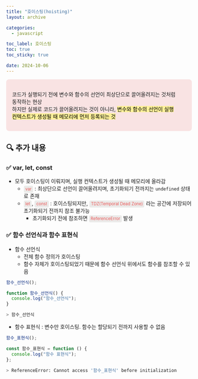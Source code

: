 ```yaml
---
title: "호이스팅(hoisting)"
layout: archive

categories:
  - javascript

toc_label: 호이스팅
toc: true
toc_sticky: true

date: 2024-10-06
---
```


<div style="padding: 16px; border-radius: 8px; background-color: #f9e3e3; word-break: keep-all;">
  <p>
    <div>코드가 실행되기 전에 변수와 함수의 선언이 최상단으로 끌어올려지는 것처럼 동작하는 현상</div>
    <div>하지만 실제로 코드가 끌어올려지는 것이 아니라, <mark style='background-color: #fff099'>변수와 함수의 선언이 실행 컨텍스트가 생성될 때 메모리에 먼저 등록되는 것</mark></div>
  </p>
</div>

## 🔍 추가 내용

### ✅ var, let, const

- 모두 호이스팅이 이뤄지며, 실행 컨텍스트가 생성될 때 메모리에 올라감
  - <span style="color: #EB5757; background: rgba(135,131,120,.15); border-radius: 4px; font-size: 80%; padding: 0.2em 0.4em;">var</span> : 최상단으로 선언이 끌어올려지며, 초기화되기 전까지는 `undefined` 상태로 존재
  - <span style="color: #EB5757; background: rgba(135,131,120,.15); border-radius: 4px; font-size: 80%; padding: 0.2em 0.4em;">let</span>, <span style="color: #EB5757; background: rgba(135,131,120,.15); border-radius: 4px; font-size: 80%; padding: 0.2em 0.4em;">const</span> : 호이스팅되지만, <span style="color: #EB5757; background: rgba(135,131,120,.15); border-radius: 4px; font-size: 80%; padding: 0.2em 0.4em;">TDZ(Temporal Dead Zone)</span> 라는 공간에 저장되어 초기화되기 전까지 참조 불가능
    - 초기화되기 전에 참조하면 <span style="color: #EB5757; background: rgba(135,131,120,.15); border-radius: 4px; font-size: 80%; padding: 0.2em 0.4em;">ReferenceError</span> 발생

### ✅ 함수 선언식과 함수 표현식

- 함수 선언식
  - 전체 함수 정의가 호이스팅
  - 함수 자체가 호이스팅되었기 때문에 함수 선언식 위에서도 함수를 참조할 수 있음

```js
함수_선언식();

function 함수_선언식() {
  console.log("함수_선언식");
}
```

```bash
> 함수_선언식
```

- 함수 표현식 : 변수만 호이스팅. 함수는 할당되기 전까지 사용할 수 없음

```js
함수_표현식();

const 함수_표현식 = function () {
  console.log("함수 표현식");
};
```

```bash
> ReferenceError: Cannot access '함수_표현식' before initialization
```
